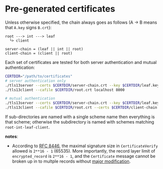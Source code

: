 # Pre-generated certificates
Unless otherwise specified, the chain always goes as follows (A -> B means that `A.key` signs `B.crt`):
```
root ---> int ---> leaf
  └> client

server-chain = (leaf || int || root)
client-chain = (client || root)
```

Each set of certificates are tested for both server authentication and mutual authentication:

```bash
CERTDIR="/path/to/certificates"
# server authentication only
./tls13server --certs $CERTDIR/server-chain.crt --key $CERTDIR/leaf.key 8000
./tls13client --cafile $CERTDIR/root.crt localhost 8000

# mutual authentication
./tls13server --certs $CERTDIR/server-chain.crt --key $CERTDIR/leaf.key --cafile $CERTDIR/root.crt 8000
./tls13client --cafile $CERTDIR/root.crt --certs $CERTDIR/client-chain.crt --key $CERTDIR/client.key localhost 8000
```

If sub-directories are named with a single scheme name then everything is that scheme; otherwise the subdirectory is named with schemes matching `root-int-leaf-client`.

**notes**:
- According to [RFC 8446](https://datatracker.ietf.org/doc/html/rfc8446#section-4.4.3), the maximal signature size in `CertificateVerify` allowed is `2**16 - 1` (65535). More importantly, the record layer limit of `encrypted_record` is `2**16 - 1`, and the `Certificate` message cannot be broken up in to multple records without [major modification](https://www.ietf.org/archive/id/draft-wagner-tls-keysharepqc-00.html).